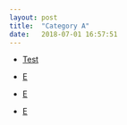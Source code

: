 ```yaml
---
layout: post
title:  "Category A"
date:   2018-07-01 16:57:51
---
```


<ul class="posts">
    <li itemscope itemtype="http://schema.org/BlogPosting">
      <a href="{{ site.url }}/{{ site.baseurl }}/testpage.html">
        <div class="p-wrap">
          <article class="inner">
            <p>Test</p>
          </article>
        </div>
      </a>
    </li>
    <li itemscope itemtype="http://schema.org/BlogPosting">
      <a href="#">
        <div class="p-wrap">
          <article class="inner">
            <p>E</p>
          </article>
        </div>
      </a>
    </li>
    <li itemscope itemtype="http://schema.org/BlogPosting">
      <a href="#">
        <div class="p-wrap">
          <article class="inner">
            <p>E</p>
          </article>
        </div>
      </a>
    </li>
    <li itemscope itemtype="http://schema.org/BlogPosting">
      <a href="#">
        <div class="p-wrap">
          <article class="inner">
            <p>E</p>
          </article>
        </div>
      </a>
    </li>
  </ul>